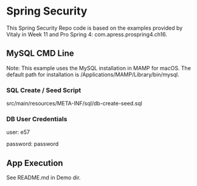 # Spring Security
This Spring Security Repo code is based on the examples provided by Vitaly in Week 11 and Pro Spring 4: com.apress.prospring4.ch16.

## MySQL CMD Line
Note: This example uses the MySQL installation in MAMP for macOS. The default path for installation is /Applications/MAMP/Library/bin/mysql.

### SQL Create / Seed Script
src/main/resources/META-INF/sql/db-create-seed.sql 

### DB User Credentials
user: e57

password: password

## App Execution
See README.md in Demo dir.
